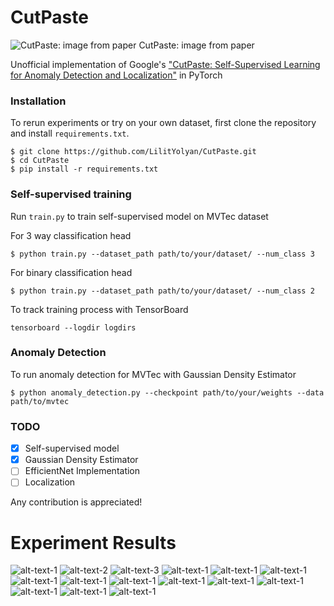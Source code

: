 # CutPaste
![CutPaste: image from paper](image.png)
CutPaste: image from paper

Unofficial implementation of Google's ["CutPaste: Self-Supervised Learning for Anomaly Detection and Localization"](https://arxiv.org/abs/2104.04015) in PyTorch

### Installation
To rerun experiments or try on your own dataset, first clone the repository and install `requirements.txt`.
```
$ git clone https://github.com/LilitYolyan/CutPaste.git
$ cd CutPaste
$ pip install -r requirements.txt
```

### Self-supervised training
Run `train.py` to train self-supervised model on MVTec dataset

For 3 way classification head 
```
$ python train.py --dataset_path path/to/your/dataset/ --num_class 3
```

For binary classification head 
```
$ python train.py --dataset_path path/to/your/dataset/ --num_class 2
```

To track training process with TensorBoard
```
tensorboard --logdir logdirs
```


### Anomaly Detection
To run anomaly detection for MVTec with Gaussian Density Estimator 
```
$ python anomaly_detection.py --checkpoint path/to/your/weights --data path/to/mvtec

```
### TODO
- [X] Self-supervised model 
- [X] Gaussian Density Estimator
- [ ] EfficientNet Implementation
- [ ] Localization

Any contribution is appreciated!

# Experiment Results
![alt-text-1](experiments/roc_binary/bottle.jpg) ![alt-text-2](experiments/roc_binary/cable.jpg) ![alt-text-3](experiments/roc_binary/capsule.jpg) 
![alt-text-1](experiments/roc_binary/bottle.jpg) ![alt-text-1](experiments/roc_binary/bottle.jpg) ![alt-text-1](experiments/roc_binary/bottle.jpg) 
![alt-text-1](experiments/roc_binary/bottle.jpg) ![alt-text-1](experiments/roc_binary/bottle.jpg) ![alt-text-1](experiments/roc_binary/bottle.jpg) 
![alt-text-1](experiments/roc_binary/bottle.jpg) ![alt-text-1](experiments/roc_binary/bottle.jpg) ![alt-text-1](experiments/roc_binary/bottle.jpg) 
![alt-text-1](experiments/roc_binary/bottle.jpg) ![alt-text-1](experiments/roc_binary/bottle.jpg) ![alt-text-1](experiments/roc_binary/bottle.jpg) 
